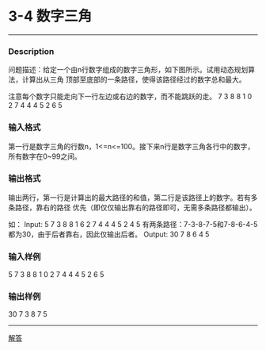 # 3-4 数字三角
---

### Description
问题描述：给定一个由n行数字组成的数字三角形，如下图所示。试用动态规划算法，计算出从三角
顶部至底部的一条路径，使得该路径经过的数字总和最大。

注意每个数字只能走向下一行左边或右边的数字，而不能跳跃的走。
         7
      3   8
    8   1   0
  2   7   4   4
4   5   2   6   5



### 输入格式
第一行是数字三角的行数n，1<=n<=100。接下来n行是数字三角各行中的数字，所有数字在0~99之间。


### 输出格式
输出两行，第一行是计算出的最大路径的和值，第二行是该路径上的数字。若有多条路径，靠右的路径
优先（即仅仅输出靠右的路径即可，无需多条路径都输出）。


如：
Input: 
5
7
3 8
8 1 6
2 7 4 4
4 5 2 4 5
有两条路径：7-3-8-7-5和7-8-6-4-5都为30，由于后者靠右，因此仅输出后者。
Output: 
30
7 8 6 4 5


### 输入样例
5
7
3 8
8 1 0
2 7 4 4
4 5 2 6 5


### 输出样例
30
7 3 8 7 5

---
[解答](../源码/3-4.cpp)



